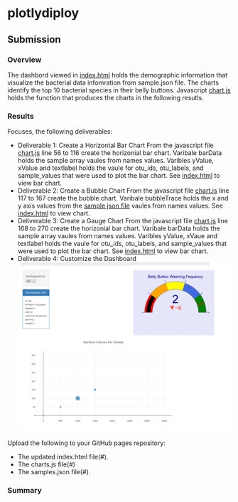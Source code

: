 # plotlydiploy

## Submission

### Overview
The dashbord viewed in [index.html](https://github.com/JaredTMurray/plotlydiploy/blob/main/index.html) holds the demographic information that visualize the bacterial data infomration from sample.json file. The charts identify the top 10 bacterial species in their belly buttons. Javascript [chart.js](https://github.com/JaredTMurray/plotlydiploy/blob/main/chart.js) holds the function that produces the charts in the following resutls. 

### Results
Focuses, the following deliverables:

-	Deliverable 1: Create a Horizontal Bar Chart
  From the javascript file [chart.js](https://github.com/JaredTMurray/plotlydiploy/blob/main/chart.js) line 56 to 116  create the horizonial bar chart. Varibale barData holds the sample array vaules from names values. Varibles yValue, xValue and textlabel holds the vaule for otu_ids, otu_labels, and sample_values that were used to plot the bar chart. See [index.html](https://github.com/JaredTMurray/plotlydiploy/blob/main/index.html) to view bar chart.
-	Deliverable 2: Create a Bubble Chart
 From the javascript file [chart.js](https://github.com/JaredTMurray/plotlydiploy/blob/main/chart.js) line 117 to 167 create the bubble chart. Varibale bubbleTrace holds the x and y axis values from the [sample json file](#) vaules from names values. See [index.html](https://github.com/JaredTMurray/plotlydiploy/blob/main/index.html) to view chart.
-	Deliverable 3: Create a Gauge Chart
 From the javascript file [chart.js](https://github.com/JaredTMurray/plotlydiploy/blob/main/chart.js) line 168 to 270  create the horizonial bar chart. Varibale barData holds the sample array vaules from names values. Varibles yValue, xVaue and textlabel holds the vaule for otu_ids, otu_labels, and sample_values that were used to plot the bar chart. See [index.html](https://github.com/JaredTMurray/plotlydiploy/blob/main/index.html) to view bar chart.
-	Deliverable 4: Customize the Dashboard
 ![](https://github.com/JaredTMurray/plotlydiploy/blob/main/Screenshot_20221209_024056.png)

Upload the following to your GitHub pages repository:

-	The updated index.html file(#).
-	The charts.js file(#)
-	The samples.json file(#).

### Summary
